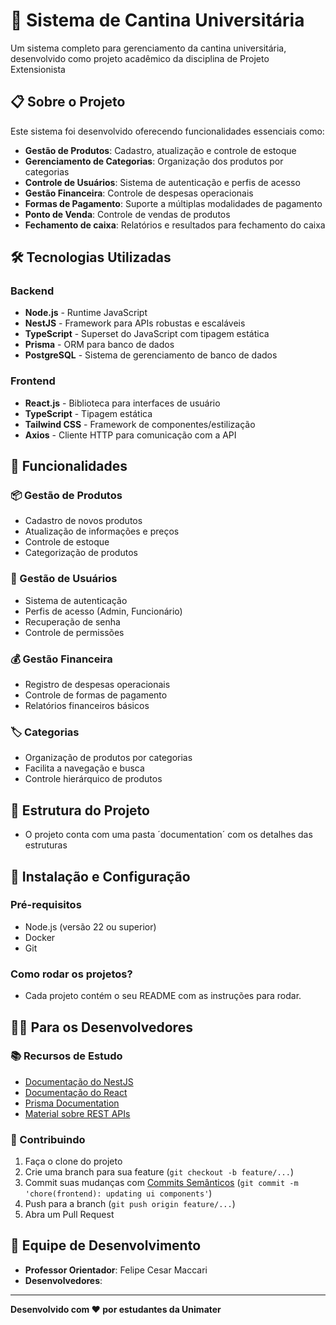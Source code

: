 # 🍕 Sistema de Cantina Universitária

Um sistema completo para gerenciamento da cantina universitária, desenvolvido como projeto acadêmico da disciplina de Projeto Extensionista

## 📋 Sobre o Projeto

Este sistema foi desenvolvido oferecendo funcionalidades essenciais como:

- **Gestão de Produtos**: Cadastro, atualização e controle de estoque
- **Gerenciamento de Categorias**: Organização dos produtos por categorias
- **Controle de Usuários**: Sistema de autenticação e perfis de acesso
- **Gestão Financeira**: Controle de despesas operacionais
- **Formas de Pagamento**: Suporte a múltiplas modalidades de pagamento
- **Ponto de Venda**: Controle de vendas de produtos
- **Fechamento de caixa**: Relatórios e resultados para fechamento do caixa

## 🛠️ Tecnologias Utilizadas

### Backend

- **Node.js** - Runtime JavaScript
- **NestJS** - Framework para APIs robustas e escaláveis
- **TypeScript** - Superset do JavaScript com tipagem estática
- **Prisma** - ORM para banco de dados
- **PostgreSQL** - Sistema de gerenciamento de banco de dados

### Frontend

- **React.js** - Biblioteca para interfaces de usuário
- **TypeScript** - Tipagem estática
- **Tailwind CSS** - Framework de componentes/estilização
- **Axios** - Cliente HTTP para comunicação com a API

## 🚀 Funcionalidades

### 📦 Gestão de Produtos

- Cadastro de novos produtos
- Atualização de informações e preços
- Controle de estoque
- Categorização de produtos

### 👥 Gestão de Usuários

- Sistema de autenticação
- Perfis de acesso (Admin, Funcionário)
- Recuperação de senha
- Controle de permissões

### 💰 Gestão Financeira

- Registro de despesas operacionais
- Controle de formas de pagamento
- Relatórios financeiros básicos

### 🏷️ Categorias

- Organização de produtos por categorias
- Facilita a navegação e busca
- Controle hierárquico de produtos

## 📁 Estrutura do Projeto

- O projeto conta com uma pasta ´documentation´ com os detalhes das estruturas

## 🔧 Instalação e Configuração

### Pré-requisitos

- Node.js (versão 22 ou superior)
- Docker
- Git

### Como rodar os projetos?

- Cada projeto contém o seu README com as instruções para rodar.

## 👨‍🎓 Para os Desenvolvedores

### 📚 Recursos de Estudo

- [Documentação do NestJS](https://nestjs.com/)
- [Documentação do React](https://reactjs.org/)
- [Prisma Documentation](https://www.prisma.io/docs/orm)
- [Material sobre REST APIs](https://restfulapi.net/)

### 🤝 Contribuindo

1. Faça o clone do projeto
2. Crie uma branch para sua feature (`git checkout -b feature/...`)
3. Commit suas mudanças com [Commits Semânticos](https://www.conventionalcommits.org/pt-br/v1.0.0-beta.4/) (`git commit -m 'chore(frontend): updating ui components'`)
4. Push para a branch (`git push origin feature/...`)
5. Abra um Pull Request

## 👥 Equipe de Desenvolvimento

- **Professor Orientador**: Felipe Cesar Maccari
- **Desenvolvedores**:

---

**Desenvolvido com ❤️ por estudantes da Unimater**
